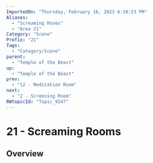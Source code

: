 ```yaml
---
ImportedOn: "Thursday, February 16, 2023 6:10:23 PM"
Aliases:
  - "Screaming Rooms"
  - "Area 21"
Category: "Scene"
Prefix: "21"
Tags:
  - "Category/Scene"
parent:
  - "Temple of the Beast"
up:
  - "Temple of the Beast"
prev:
  - "12 - Meditation Room"
next:
  - "2 - Screening Room"
RWtopicId: "Topic_9247"
---
```

# 21 - Screaming Rooms
## Overview

